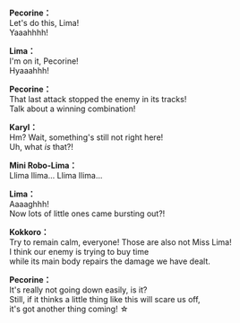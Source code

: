 # 

  
**Pecorine：**  
Let's do this, Lima!  
Yaaahhhh!  
  
**Lima：**  
I'm on it, Pecorine!  
Hyaaahhh!  
  
**Pecorine：**  
That last attack stopped the enemy in its tracks!  
Talk about a winning combination!  
  
**Karyl：**  
Hm? Wait, something's still not right here!  
Uh, what *is* that?!  
  
**Mini Robo-Lima：**  
Llima llima... Llima llima...  
  
**Lima：**  
Aaaaghhh!  
Now lots of little ones came bursting out?!  
  
**Kokkoro：**  
Try to remain calm, everyone! Those are also not Miss Lima!  
I think our enemy is trying to buy time  
while its main body repairs the damage we have dealt.  
  
**Pecorine：**  
It's really not going down easily, is it?  
Still, if it thinks a little thing like this will scare us off,  
it's got another thing coming! ☆  
